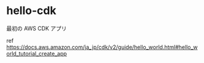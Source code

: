 # hello-cdk

最初の AWS CDK アプリ

ref https://docs.aws.amazon.com/ja_jp/cdk/v2/guide/hello_world.html#hello_world_tutorial_create_app